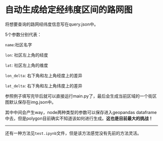 # 自动生成给定经纬度区间的路网图

将想要查询的路网经纬度信息写在query.json中。

5个参数分别代表：

`name`:社区名字

`lon`: 社区左上角的经度

`lat`: 社区左上角的维度

`lon_delta`: 右下角和左上角经度上的差异

`lat_delta`: 右下角和左上角纬度上的差异

参照例子填写完毕后就可以直接运行main.py了，最后会生成当前区域的一个街区图默认保存在img.json中。

其中中间会产生way，node两种类型的参数可以保存进入geopandas dataframe中去，但是polygon目前确实不知道该如何进行生成。**这也是目前最大的挑战！**

---

还有一种方法见`test.ipynb`文件，但是该方法感觉没有先前的方法灵活。